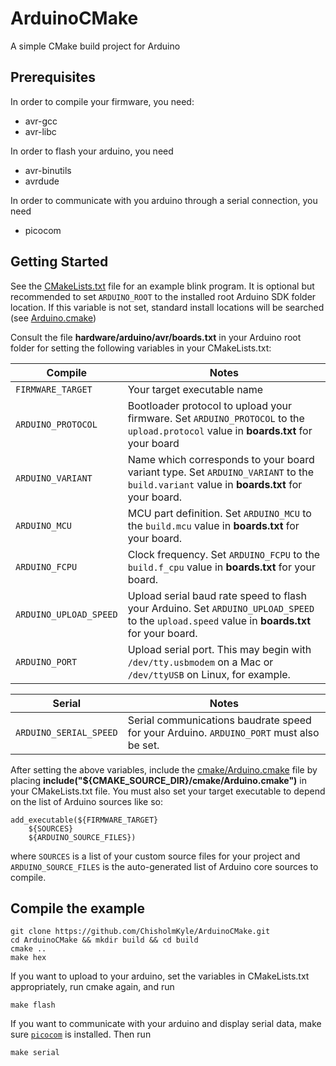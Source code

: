 # ArduinoCMake
A simple CMake build project for Arduino

## Prerequisites

In order to compile your firmware, you need:

- avr-gcc
- avr-libc

In order to flash your arduino, you need

- avr-binutils
- avrdude

In order to communicate with you arduino through a serial connection, you need

- picocom

## Getting Started

See the [CMakeLists.txt](CMakeLists.txt) file for an example blink program.
It is optional but recommended to set `ARDUINO_ROOT` to the installed root Arduino SDK folder location. If this variable is not set, standard install locations will be searched (see [Arduino.cmake](
cmake/Arduino.cmake))

Consult the file **hardware/arduino/avr/boards.txt** in your Arduino root folder for setting the following variables in your CMakeLists.txt:

| Compile | Notes |
| ---- | ----- |
| `FIRMWARE_TARGET` | Your target executable name |
| `ARDUINO_PROTOCOL` | Bootloader protocol to upload your firmware.  Set `ARDUINO_PROTOCOL` to the `upload.protocol` value in **boards.txt** for your board |
| `ARDUINO_VARIANT` | Name which corresponds to your board variant type. Set `ARDUINO_VARIANT` to the `build.variant` value in **boards.txt** for your board.  |
| `ARDUINO_MCU` | MCU part definition. Set `ARDUINO_MCU` to the `build.mcu` value in **boards.txt** for your board. |
| `ARDUINO_FCPU` | Clock frequency. Set `ARDUINO_FCPU` to the `build.f_cpu` value in **boards.txt** for your board. |
| `ARDUINO_UPLOAD_SPEED` | Upload serial baud rate speed to flash your Arduino. Set `ARDUINO_UPLOAD_SPEED` to the `upload.speed` value in **boards.txt** for your board. |
| `ARDUINO_PORT` | Upload serial port. This may begin with `/dev/tty.usbmodem` on a Mac or `/dev/ttyUSB` on Linux, for example. |

| Serial | Notes |
| ---- | ----- |
| `ARDUINO_SERIAL_SPEED` | Serial communications baudrate speed for your Arduino. `ARDUINO_PORT` must also be set. |

After setting the above variables, include the [cmake/Arduino.cmake](cmake/Arduino.cmake) file by placing **include("${CMAKE_SOURCE_DIR}/cmake/Arduino.cmake")** in your CMakeLists.txt file. You must also set your target executable to depend on the list of Arduino sources like so:

	add_executable(${FIRMWARE_TARGET}
		${SOURCES}
		${ARDUINO_SOURCE_FILES})

where `SOURCES` is a list of your custom source files for your project and `ARDUINO_SOURCE_FILES` is the auto-generated list of Arduino core sources to compile.

## Compile the example

	git clone https://github.com/ChisholmKyle/ArduinoCMake.git
	cd ArduinoCMake && mkdir build && cd build
	cmake ..
	make hex

If you want to upload to your arduino, set the variables in CMakeLists.txt appropriately, run cmake again, and run

	make flash

If you want to communicate with your arduino and display serial data, make sure [`picocom`](https://github.com/npat-efault/picocom) is installed. Then run

    make serial

